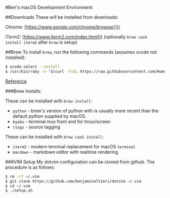 #Ben's macOS Development Environment

##Downloads
These will be installed from downloads:

Chrome: [https://www.google.com/chrome/browser/]()

iTerm2: [https://www.iterm2.com/index.html]() (optionally `brew cask install iterm2` after `brew` is setup)

##Brew
To install `brew`, run the following commands (assumes xcode not installed):

```bash
$ xcode-select --install
$ /usr/bin/ruby -e "$(curl -fsSL https://raw.githubusercontent.com/Homebrew/install/master/install)"
```

[Reference](https://brew.sh/)

###Brew Installs:

These can be installed with `brew install`:

* `python` - brew's version of python with is usually more recent than the default python supplied by macOS. 
* `byobu` - terminal mux front end for tmux/screen
* `ctags` - source tagging

These can be installed with `brew cask install`:

* `iterm2` - modern terminal replacement for macOS `terminal`
* `macdown` - markdown editor with realtime rendering


###VIM Setup
My dotvim configuration can be cloned from github. The procedure is as follows:

```bash
$ rm -rf ~/.vim
$ git clone https://github.com/benjaminaltieri/dotvim ~/.vim
$ cd ~/.vim
$ ./setup.sh
```
